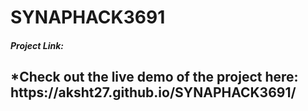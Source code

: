 # SYNAPHACK3691
<h5>Project Link:</h5>
<h2>*Check out the live demo of the project here: https://aksht27.github.io/SYNAPHACK3691/</h2>
